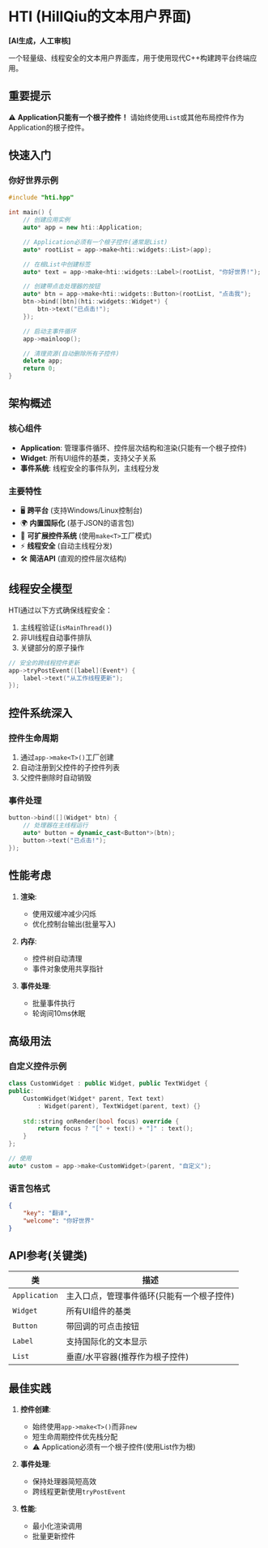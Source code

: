 ﻿# HTI (HillQiu的文本用户界面)
**[AI生成，人工审核]**

一个轻量级、线程安全的文本用户界面库，用于使用现代C++构建跨平台终端应用。

## 重要提示
⚠️ **Application只能有一个根子控件！** 请始终使用`List`或其他布局控件作为Application的根子控件。

## 快速入门

### 你好世界示例

```cpp
#include "hti.hpp"

int main() {
    // 创建应用实例
    auto* app = new hti::Application;

    // Application必须有一个根子控件(通常是List)
    auto* rootList = app->make<hti::widgets::List>(app);

    // 在根List中创建标签
    auto* text = app->make<hti::widgets::Label>(rootList, "你好世界!");

    // 创建带点击处理器的按钮
    auto* btn = app->make<hti::widgets::Button>(rootList, "点击我");
    btn->bind([btn](hti::widgets::Widget*) {
        btn->text("已点击!");
    });

    // 启动主事件循环
    app->mainloop();

    // 清理资源(自动删除所有子控件)
    delete app;
    return 0;
}
```

## 架构概述

### 核心组件
- **Application**: 管理事件循环、控件层次结构和渲染(只能有一个根子控件)
- **Widget**: 所有UI组件的基类，支持父子关系
- **事件系统**: 线程安全的事件队列，主线程分发

### 主要特性
- 🖥️ **跨平台** (支持Windows/Linux控制台)
- 🌍 **内置国际化** (基于JSON的语言包)
- 🧩 **可扩展控件系统** (使用`make<T>`工厂模式)
- ⚡ **线程安全** (自动主线程分发)
- 🛠️ **简洁API** (直观的控件层次结构)

## 线程安全模型

HTI通过以下方式确保线程安全：
1. 主线程验证(`isMainThread()`)
2. 非UI线程自动事件排队
3. 关键部分的原子操作

```cpp
// 安全的跨线程控件更新
app->tryPostEvent([label](Event*) {
    label->text("从工作线程更新");
});
```

## 控件系统深入

### 控件生命周期
1. 通过`app->make<T>()`工厂创建
2. 自动注册到父控件的子控件列表
3. 父控件删除时自动销毁

### 事件处理
```cpp
button->bind([](Widget* btn) {
    // 处理器在主线程运行
    auto* button = dynamic_cast<Button*>(btn);
    button->text("已点击!");
});
```

## 性能考虑

1. **渲染**:
   - 使用双缓冲减少闪烁
   - 优化控制台输出(批量写入)

2. **内存**:
   - 控件树自动清理
   - 事件对象使用共享指针

3. **事件处理**:
   - 批量事件执行
   - 轮询间10ms休眠

## 高级用法

### 自定义控件示例
```cpp
class CustomWidget : public Widget, public TextWidget {
public:
    CustomWidget(Widget* parent, Text text) 
        : Widget(parent), TextWidget(parent, text) {}
        
    std::string onRender(bool focus) override {
        return focus ? "[" + text() + "]" : text();
    }
};

// 使用
auto* custom = app->make<CustomWidget>(parent, "自定义");
```

### 语言包格式
```json
{
    "key": "翻译",
    "welcome": "你好世界"
}
```

## API参考(关键类)

| 类 | 描述 |
|-------|-------------|
| `Application` | 主入口点，管理事件循环(只能有一个根子控件) |
| `Widget` | 所有UI组件的基类 |
| `Button` | 带回调的可点击按钮 |
| `Label` | 支持国际化的文本显示 |
| `List` | 垂直/水平容器(推荐作为根子控件) |

## 最佳实践

1. **控件创建**:
   - 始终使用`app->make<T>()`而非`new`
   - 短生命周期控件优先栈分配
   - ⚠️ Application必须有一个根子控件(使用List作为根)

2. **事件处理**:
   - 保持处理器简短高效
   - 跨线程更新使用`tryPostEvent`

3. **性能**:
   - 最小化渲染调用
   - 批量更新控件
